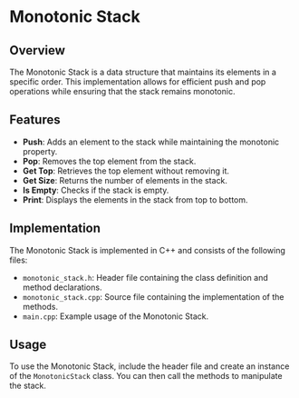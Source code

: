 # Monotonic Stack

## Overview
The Monotonic Stack is a data structure that maintains its elements in a specific order. This implementation allows for efficient push and pop operations while ensuring that the stack remains monotonic.

## Features
- **Push**: Adds an element to the stack while maintaining the monotonic property.
- **Pop**: Removes the top element from the stack.
- **Get Top**: Retrieves the top element without removing it.
- **Get Size**: Returns the number of elements in the stack.
- **Is Empty**: Checks if the stack is empty.
- **Print**: Displays the elements in the stack from top to bottom.

## Implementation
The Monotonic Stack is implemented in C++ and consists of the following files:

- `monotonic_stack.h`: Header file containing the class definition and method declarations.
- `monotonic_stack.cpp`: Source file containing the implementation of the methods.
- `main.cpp`: Example usage of the Monotonic Stack.

## Usage
To use the Monotonic Stack, include the header file and create an instance of the `MonotonicStack` class. You can then call the methods to manipulate the stack.